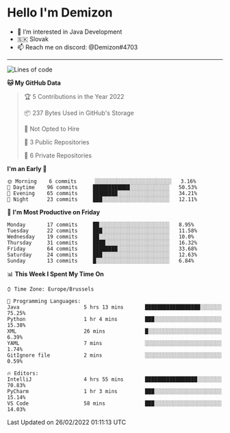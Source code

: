 # Hello I'm Demizon
- 👀 I’m interested in Java Development
- 🇸🇰 Slovak
- 📫 Reach me on discord: @Demizon#4703
<hr>

<!--START_SECTION:waka-->
![Lines of code](https://img.shields.io/badge/From%20Hello%20World%20I%27ve%20Written-8%20Thousand%20lines%20of%20code-blue)

**🐱 My GitHub Data** 

> 🏆 5 Contributions in the Year 2022
 > 
> 📦 237 Bytes Used in GitHub's Storage 
 > 
> 🚫 Not Opted to Hire
 > 
> 📜 3 Public Repositories 
 > 
> 🔑 6 Private Repositories  
 > 
**I'm an Early 🐤** 

```text
🌞 Morning    6 commits      ░░░░░░░░░░░░░░░░░░░░░░░░░   3.16% 
🌆 Daytime    96 commits     ████████████░░░░░░░░░░░░░   50.53% 
🌃 Evening    65 commits     ████████░░░░░░░░░░░░░░░░░   34.21% 
🌙 Night      23 commits     ███░░░░░░░░░░░░░░░░░░░░░░   12.11%

```
📅 **I'm Most Productive on Friday** 

```text
Monday       17 commits     ██░░░░░░░░░░░░░░░░░░░░░░░   8.95% 
Tuesday      22 commits     ███░░░░░░░░░░░░░░░░░░░░░░   11.58% 
Wednesday    19 commits     ██░░░░░░░░░░░░░░░░░░░░░░░   10.0% 
Thursday     31 commits     ████░░░░░░░░░░░░░░░░░░░░░   16.32% 
Friday       64 commits     ████████░░░░░░░░░░░░░░░░░   33.68% 
Saturday     24 commits     ███░░░░░░░░░░░░░░░░░░░░░░   12.63% 
Sunday       13 commits     █░░░░░░░░░░░░░░░░░░░░░░░░   6.84%

```


📊 **This Week I Spent My Time On** 

```text
⌚︎ Time Zone: Europe/Brussels

💬 Programming Languages: 
Java                     5 hrs 13 mins       ██████████████████░░░░░░░   75.25% 
Python                   1 hr 4 mins         ███░░░░░░░░░░░░░░░░░░░░░░   15.38% 
XML                      26 mins             █░░░░░░░░░░░░░░░░░░░░░░░░   6.39% 
YAML                     7 mins              ░░░░░░░░░░░░░░░░░░░░░░░░░   1.74% 
GitIgnore file           2 mins              ░░░░░░░░░░░░░░░░░░░░░░░░░   0.59%

🔥 Editors: 
IntelliJ                 4 hrs 55 mins       █████████████████░░░░░░░░   70.83% 
PyCharm                  1 hr 3 mins         ███░░░░░░░░░░░░░░░░░░░░░░   15.14% 
VS Code                  58 mins             ███░░░░░░░░░░░░░░░░░░░░░░   14.03%

```


 Last Updated on 26/02/2022 01:11:13 UTC
<!--END_SECTION:waka-->
